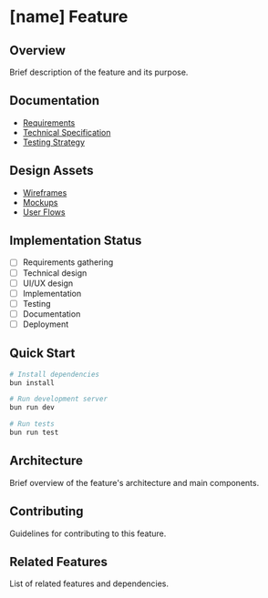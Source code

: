 # [name] Feature

## Overview
Brief description of the feature and its purpose.

## Documentation

- [Requirements](./docs/REQUIREMENTS.md)
- [Technical Specification](./docs/TECHNICAL.md)
- [Testing Strategy](./docs/TESTING.md)

## Design Assets

- [Wireframes](./design/wireframes/)
- [Mockups](./design/mockups/)
- [User Flows](./design/user-flows/)

## Implementation Status

- [ ] Requirements gathering
- [ ] Technical design
- [ ] UI/UX design
- [ ] Implementation
- [ ] Testing
- [ ] Documentation
- [ ] Deployment

## Quick Start

```bash
# Install dependencies
bun install

# Run development server
bun run dev

# Run tests
bun run test
```

## Architecture

Brief overview of the feature's architecture and main components.

## Contributing

Guidelines for contributing to this feature.

## Related Features

List of related features and dependencies.

